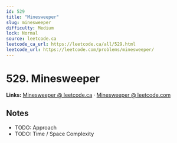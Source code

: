 ```yaml
--- 
id: 529
title: "Minesweeper"
slug: minesweeper
difficulty: Medium
lock: Normal
source: leetcode.ca
leetcode_ca_url: https://leetcode.ca/all/529.html
leetcode_url: https://leetcode.com/problems/minesweeper/
---
```


# 529. Minesweeper

**Links:** [Minesweeper @ leetcode.ca](https://leetcode.ca/all/529.html) · [Minesweeper @ leetcode.com](https://leetcode.com/problems/minesweeper/)

## Notes
- TODO: Approach
- TODO: Time / Space Complexity
